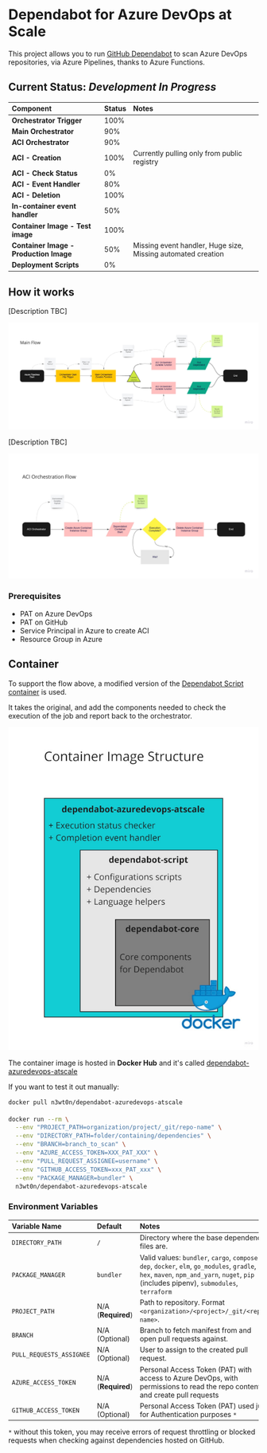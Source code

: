 # Dependabot for Azure DevOps at Scale

This project allows you to run [GitHub Dependabot](https://docs.github.com/en/code-security/supply-chain-security/managing-vulnerabilities-in-your-projects-dependencies/about-alerts-for-vulnerable-dependencies) to scan Azure DevOps repositories, via Azure Pipelines, thanks to Azure Functions.

## Current Status: _Development In Progress_

Component                               | Status| Notes
:-----                                  | :-----| :-----
__Orchestrator Trigger__                | 100%  |
__Main Orchestrator__                   | 90%   |
__ACI Orchestrator__                    | 90%   |
__ACI - Creation__                      | 100%  | Currently pulling only from public registry
__ACI - Check Status__                  | 0%    |
__ACI - Event Handler__                 | 80%   |
__ACI - Deletion__                      | 100%  |
__In-container event handler__          | 50%   |
__Container Image - Test image__        | 100%  |
__Container Image - Production Image__  | 50%   | Missing event handler, Huge size, Missing automated creation
__Deployment Scripts__                  | 0%    |

## How it works

[Description TBC]

![Main Flow](/assets/Main_Flow.jpg)

[Description TBC]

![ACI Orchestrator Flow](/assets/ACI_Orchestration_Flow.jpg)

### Prerequisites

- PAT on Azure DevOps
- PAT on GitHub
- Service Principal in Azure to create ACI
- Resource Group in Azure

## Container

To support the flow above, a modified version of the [Dependabot Script container](https://github.com/dependabot/dependabot-script) is used.

It takes the original, and add the components needed to check the execution of the job and report back to the orchestrator.

![Main Flow](/assets/Container_Structure.jpg)

The container image is hosted in __Docker Hub__ and it's called [dependabot-azuredevops-atscale](https://hub.docker.com/r/n3wt0n/dependabot-azuredevops-atscale)

If you want to test it out manually:

```bash
docker pull n3wt0n/dependabot-azuredevops-atscale

docker run --rm \
  --env "PROJECT_PATH=organization/project/_git/repo-name" \
  --env "DIRECTORY_PATH=folder/containing/dependencies" \
  --env "BRANCH=branch_to_scan" \
  --env "AZURE_ACCESS_TOKEN=XXX_PAT_XXX" \
  --env "PULL_REQUEST_ASSIGNEE=username" \
  --env "GITHUB_ACCESS_TOKEN=xxx_PAT_xxx" \
  --env "PACKAGE_MANAGER=bundler" \
  n3wt0n/dependabot-azuredevops-atscale
```

### Environment Variables

Variable Name             | Default          | Notes
:------------             | :--------------- | :----
`DIRECTORY_PATH`          | `/`              | Directory where the base dependency files are.
`PACKAGE_MANAGER`         | `bundler`        | Valid values: `bundler`, `cargo`, `composer`, `dep`, `docker`, `elm`,  `go_modules`, `gradle`, `hex`, `maven`, `npm_and_yarn`, `nuget`, `pip` (includes pipenv), `submodules`, `terraform`
`PROJECT_PATH`            | N/A (__Required__) | Path to repository. Format `<organization>/<project>/_git/<repo-name>`.
`BRANCH`                  | N/A (Optional) | Branch to fetch manifest from and open pull requests against.
`PULL_REQUESTS_ASSIGNEE`  | N/A (Optional) | User to assign to the created pull request.
`AZURE_ACCESS_TOKEN`      | N/A (__Required__) | Personal Access Token (PAT) with access to Azure DevOps, with permissions to read the repo content and create pull requests
`GITHUB_ACCESS_TOKEN`     | N/A (Optional) | Personal Access Token (PAT) used just for Authentication purposes `*`

`*` without this token, you may receive errors of request throttling or blocked requests when checking against dependencies hosted on GitHub.

